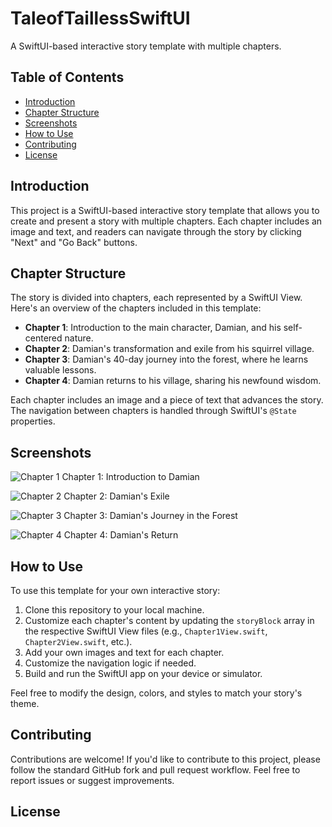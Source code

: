 # TaleofTaillessSwiftUI

A SwiftUI-based interactive story template with multiple chapters.

## Table of Contents
- [Introduction](#introduction)
- [Chapter Structure](#chapter-structure)
- [Screenshots](#screenshots)
- [How to Use](#how-to-use)
- [Contributing](#contributing)
- [License](#license)

## Introduction

This project is a SwiftUI-based interactive story template that allows you to create and present a story with multiple chapters. Each chapter includes an image and text, and readers can navigate through the story by clicking "Next" and "Go Back" buttons.

## Chapter Structure

The story is divided into chapters, each represented by a SwiftUI View. Here's an overview of the chapters included in this template:

- **Chapter 1**: Introduction to the main character, Damian, and his self-centered nature.
- **Chapter 2**: Damian's transformation and exile from his squirrel village.
- **Chapter 3**: Damian's 40-day journey into the forest, where he learns valuable lessons.
- **Chapter 4**: Damian returns to his village, sharing his newfound wisdom.

Each chapter includes an image and a piece of text that advances the story. The navigation between chapters is handled through SwiftUI's `@State` properties.

## Screenshots

![Chapter 1](screenshots/Screenshot%202023-11-22%20at%202.01.29%20PM.png)
Chapter 1: Introduction to Damian

![Chapter 2](screenshots/Screenshot%202023-11-22%20at%202.01.17%20PM.png)
Chapter 2: Damian's Exile

![Chapter 3](screenshots/Screenshot%202023-11-22%20at%202.01.09%20PM.png)
Chapter 3: Damian's Journey in the Forest

![Chapter 4](screenshots/Screenshot%202023-11-22%20at%202.01.03%20PM.png)
Chapter 4: Damian's Return

## How to Use

To use this template for your own interactive story:

1. Clone this repository to your local machine.
2. Customize each chapter's content by updating the `storyBlock` array in the respective SwiftUI View files (e.g., `Chapter1View.swift`, `Chapter2View.swift`, etc.).
3. Add your own images and text for each chapter.
4. Customize the navigation logic if needed.
5. Build and run the SwiftUI app on your device or simulator.

Feel free to modify the design, colors, and styles to match your story's theme.

## Contributing

Contributions are welcome! If you'd like to contribute to this project, please follow the standard GitHub fork and pull request workflow. Feel free to report issues or suggest improvements.

## License
